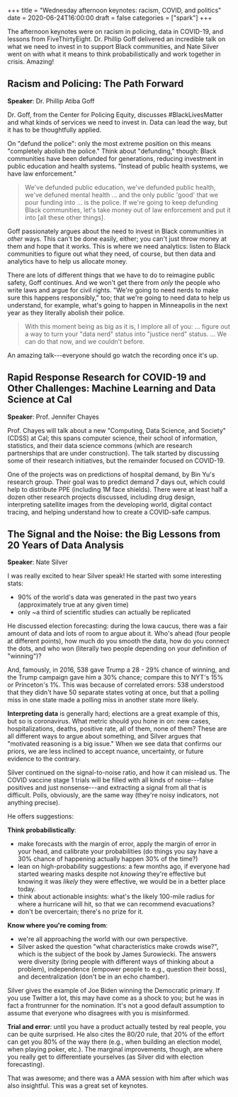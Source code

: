 +++
title = "Wednesday afternoon keynotes: racism, COVID, and politics"
date = 2020-06-24T16:00:00
draft = false
categories = ["spark"]
+++

The afternoon keynotes were on racism in policing, data in COVID-19, and lessons from FiveThirtyEight. Dr. Phillip Goff delivered an incredible talk on what we need to invest in to support Black communities, and Nate Silver went on with what it means to think probabilistically and work together in crisis. Amazing!

<!--more-->

## Racism and Policing: The Path Forward
**Speaker**: Dr. Phillip Atiba Goff

Dr. Goff, from the Center for Policing Equity, discusses #BlackLivesMatter and what kinds of services we need to invest in. Data can lead the way, but it has to be thoughtfully applied.

On "defund the police": only the most extreme position on this means "completely abolish the police." Think about "defunding," though: Black communities have been defunded for generations, reducing investment in public education and health systems. "Instead of public health systems, we have law enforcement."

> We've defunded public education, we've defunded public health, we've defuned mental health ... and the only public 'good' that we pour funding into ... is the police. If we're going to keep defunding Black communities, let's take money out of law enforcement and put it into [all these other things].

Goff passionately argues about the need to invest in Black communities in *other* ways. This can't be done easily, either; you can't just throw money at them and hope that it works. This is where we need analytics: listen to Black communities to figure out what they need, of course, but then data and analytics have to help us allocate money.

There are lots of different things that we have to do to reimagine public safety, Goff continues. And we won't get there from *only* the people who write laws and argue for civil rights. "We're going to need nerds to make sure this happens responsibly," too; that we're going to need data to help us understand, for example, what's going to happen in Minneapolis in the next year as they literally abolish their police.

> With this moment being as big as it is, I implore all of you: ... figure out a way to turn your "data nerd" status into "justice nerd" status. ... We can do that now, and we couldn't before.

An amazing talk---everyone should go watch the recording once it's up.


## Rapid Response Research for COVID-19 and Other Challenges: Machine Learning and Data Science at Cal
**Speaker**: Prof. Jennifer Chayes

Prof. Chayes will talk about a new "Computing, Data Science, and Society" (CDSS) at Cal; this spans computer science, their school of information, statistics, and their data science commons (which are research partnerships that are under construction). The talk started by discussing some of their research initiatives, but the remainder focused on COVID-19.

One of the projects was on predictions of hospital demand, by Bin Yu's research group. Their goal was to predict demand 7 days out, which could help to distribute PPE (including 1M face shields). There were at least half a dozen other research projects discussed, including drug design, interpreting satellite images from the developing world, digital contact tracing, and helping understand how to create a COVID-safe campus.


## The Signal and the Noise: the Big Lessons from 20 Years of Data Analysis
**Speaker**: Nate Silver

I was really excited to hear Silver speak! He started with some interesting stats:
 * 90% of the world's data was generated in the past two years (approximately true at any given time)
 * only ~a third of scientific studies can actually be replicated

He discussed election forecasting: during the Iowa caucus, there was a fair amount of data and lots of room to argue about it. Who's ahead (four people at different points), how much do you smooth the data, how do you connect the dots, and who won (literally two people depending on your definition of "winning")?

And, famously, in 2016, 538 gave Trump a 28 - 29% chance of winning, and the Trump campaign gave him a 30% chance; compare this to NYT's 15% or Princeton's 1%. This was because of correlated errors: 538 understood that they didn't have 50 separate states voting at once, but that a polling miss in one state made a polling miss in another state more likely.

**Interpreting data** is generally hard; elections are a great example of this, but so is coronavirus. What metric should you hone in on: new cases, hospitalizations, deaths, positive rate, all of them, none of them? These are all different ways to argue about something, and Silver argues that "motivated reasoning is a big issue." When we see data that confirms our priors, we are less inclined to accept nuance, uncertainty, or future evidence to the contrary.

Silver continued on the signal-to-noise ratio, and how it can mislead us. The COVID vaccine stage 1 trials will be filled with all kinds of noise---false positives and just nonsense---and extracting a signal from all that is difficult. Polls, obviously, are the same way (they're noisy indicators, not anything precise). 

He offers suggestions:

**Think probabilistically**:
 * make forecasts with the margin of error, apply the margin of error in your head, and calibrate your probabilities (do things you say have a 30% chance of happening actually happen 30% of the time?)
 * lean on high-probability suggestions: a few months ago, if everyone had started wearing masks despite not *knowing* they're effective but knowing it was *likely* they were effective, we would be in a better place today.
 * think about actionable insights: what's the likely 100-mile radius for where a hurricane will hit, so that we can recommend evacuations?
 * don't be overcertain; there's no prize for it.

**Know where you're coming from**:
 * we're all approaching the world with our own perspective.
 * Silver asked the question "what characteristics make crowds wise?", which is the subject of the book by James Surowiecki. The answers were diversity (bring people with different ways of thinking about a problem), independence (empower people to e.g., question their boss), and decentralization (don't be in an echo chamber).

Silver gives the example of Joe Biden winning the Democratic primary. If you use Twitter a lot, this may have come as a shock to you; but he was in fact a frontrunner for the nomination. It's not a good default assumption to assume that everyone who disagrees with you is misinformed.

**Trial and error**: until you have a product actually tested by real people, you can be quite surprised. He also cites the 80/20 rule, that 20% of the effort can get you 80% of the way there (e.g., when building an election model, when playing poker, etc.). The marginal improvements, though, are where you really get to differentiate yourselves (as Silver did with election forecasting).

That was awesome; and there was a AMA session with him after which was also insightful. This was a great set of keynotes.
